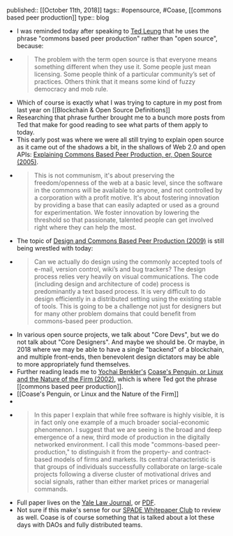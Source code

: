 published:: [[October 11th, 2018]]
tags:: #opensource, #Coase, [[commons based peer production]] 
type:: blog

- I was reminded today after speaking to [Ted Leung](twleung) that he uses the phrase "commons based peer production" rather than "open source", because:
- > The problem with the term open source is that everyone means something different when they use it. Some people just mean licensing. Some people think of a particular community’s set of practices. Others think that it means some kind of fuzzy democracy and mob rule.
- Which of course is exactly what I was trying to capture in my post from last year on [[Blockchain & Open Source Definitions]]
- Researching that phrase further brought me to a bunch more posts from Ted that make for good reading to see what parts of them apply to today.
- This early post was where we were all still trying to explain open source as it came out of the shadows a bit, in the shallows of Web 2.0 and open APIs: [Explaining Commons Based Peer Production, er, Open Source (2005)](https://www.sauria.com/py-bin/pyblosxom/pyblosxom.cgi/computers/open_source/1233.html).
- >This is not communism, it's about preserving the freedom/openness of the web at a basic level, since the software in the commons will be available to anyone, and not controlled by a corporation with a profit motive. It's about fostering innovation by providing a base that can easily adapted or used as a ground for experimentation. We foster innovation by lowering the threshold so that passionate, talented people can get involved right where they can help the most.
- The topic of [Design and Commons Based Peer Production (2009)](https://www.sauria.com/blog/2009/08/27/design-and-commons-based-peer-production/) is still being wrestled with today:
- > Can we actually do design using the commonly accepted tools of e-mail, version control, wiki’s and bug trackers? The design process relies very heavily on visual communications. The code (including design and architecture of code) process is predominantly a text based process. It is very difficult to do design efficiently in a distributed setting using the existing stable of tools. This is going to be a challenge not just for designers but for many other problem domains that could benefit from commons-based peer production.
- In various open source projects, we talk about "Core Devs", but we do not talk about "Core Designers". And maybe we should be. Or maybe, in 2018 where we may be able to have a single "backend" of a blockchain, and multiple front-ends, then benevolent design dictators may be able to more appropriately fund themselves.
- Further reading leads me to [Yochai Benkler's](http://www.benkler.org/) [Coase's Penguin, or Linux and the Nature of the Firm (2002)](http://www.benkler.org/CoasesPenguin.html), which is where Ted got the phrase [[commons based peer production]].
- [[Coase's Penguin, or Linux and the Nature of the Firm]]
-
- >In this paper I explain that while free software is highly visible, it is in fact only one example of a much broader social-economic phenomenon. I suggest that we are seeing is the broad and deep emergence of a new, third mode of production in the digitally networked environment. I call this mode "commons-based peer-production," to distinguish it from the property- and contract-based models of firms and markets. Its central characteristic is that groups of individuals successfully collaborate on large-scale projects following a diverse cluster of motivational drives and social signals, rather than either market prices or managerial commands.
- Full paper lives on the [Yale Law Journal](http://www.yalelawjournal.org/article/coases-penguin-or-linux-and-the-nature-of-the-firm), or [PDF](https://www.yalelawjournal.org/pdf/354_t5aih5i1.pdf).
- Not sure if this make's sense for our [SPADE Whitepaper Club](https://github.com/spadebuilders/distech-paper-club/issues) to review as well. Coase is of course something that is talked about a lot these days with DAOs and fully distributed teams.